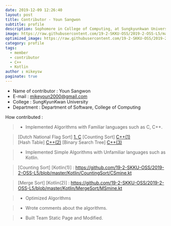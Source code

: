 ```yaml
---
date: 2019-12-09 12:26:40
layout: post
title: Contributor - Youn Sangwon 
subtitle: profile
description: Sophomore in College of Computing, at Sungkyunkwan University
image: https://raw.githubusercontent.com/19-2-SKKU-OSS/2019-2-OSS-L5/master/assets/img/749c490c0490a7aaa3c41f6486874f30.jpg
optimized_image: https://raw.githubusercontent.com/19-2-SKKU-OSS/2019-2-OSS-L5/master/assets/img/749c490c0490a7aaa3c41f6486874f30.jpg
category: profile
tags:
  - member
  - contributor
  - C++
  - Kotlin
author : mikeysw
paginate: true
---
```


- Name of contributor : Youn Sangwon
- E-mail : mikeyoun2000@gmail.com
- College : SungKyunKwan University
- Department : Department of Software, College of Computing

How contributed : 
> - Implemented Algorithms with Familiar languages such as C, C++.

> [Dutch National Flag Sort] [1. C] 
> [Counting Sort] [C++(1)]  
> [Hash Table] [C++(2)]
> [Binary Search Tree] [C++(3)] 

> - Implemented Simple Algorithms with Unfamiliar languages such as Kotlin.

> [Counting Sort] [Kotlin(1)] : https://github.com/19-2-SKKU-OSS/2019-2-OSS-L5/blob/master/Kotlin/CountingSort/CSmine.kt

> [Merge Sort] [Kotlin(2)] : https://github.com/19-2-SKKU-OSS/2019-2-OSS-L5/blob/master/Kotlin/MergeSort/MSmine.kt
 
> - Optimized Algorithms 

> - Wrote comments about the algorithms.

> - Built Team Static Page and Modified.

[1. C]: https://github.com/19-2-SKKU-OSS/2019-2-OSS-L5/blob/master/C/DutchNationalFlag/DNFSorting.c
[C++(1)]: https://github.com/19-2-SKKU-OSS/2019-2-OSS-L5/blob/master/C%2B%2B/CountingSort/CountSort.cpp
[C++(2)]: https://github.com/19-2-SKKU-OSS/2019-2-OSS-L5/blob/master/C%2B%2B/HashTable/HT.cpp
[C++(3)]: https://github.com/19-2-SKKU-OSS/2019-2-OSS-L5/blob/master/C%2B%2B/BinarySearchTree/BST.cpp

